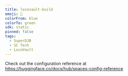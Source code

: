 ```yaml
---
title: locovault-build
emoji: 🐳
colorFrom: blue
colorTo: green
sdk: static
pinned: false
tags:
  - SuperDJB
  - SC Tech
  - LocoVault
---
```


Check out the configuration reference at https://huggingface.co/docs/hub/spaces-config-reference